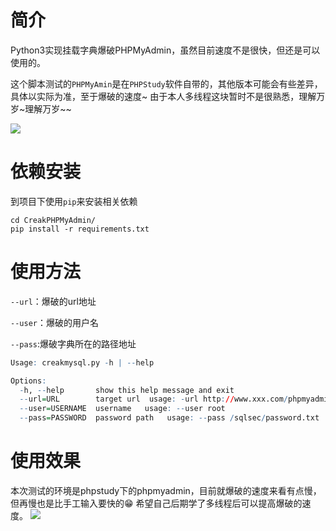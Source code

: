 # 简介

Python3实现挂载字典爆破PHPMyAdmin，虽然目前速度不是很快，但还是可以使用的。

这个脚本测试的`PHPMyAmin`是在`PHPStudy`软件自带的，其他版本可能会有些差异，具体以实际为准，至于爆破的速度~ 由于本人多线程这块暂时不是很熟悉，理解万岁~理解万岁~~

![](http://image.3001.net/images/20180717/1531819233472.png)  

# 依赖安装

到项目下使用`pip`来安装相关依赖

```shell
cd CreakPHPMyAdmin/
pip install -r requirements.txt
```

# 使用方法

`--url`：爆破的url地址

`--user`：爆破的用户名

`--pass`:爆破字典所在的路径地址

```r
Usage: creakmysql.py -h | --help

Options:
  -h, --help       show this help message and exit
  --url=URL        target url  usage: -url http://www.xxx.com/phpmyadmin
  --user=USERNAME  username   usage: --user root
  --pass=PASSWORD  password path   usage: --pass /sqlsec/password.txt
```

# 使用效果
本次测试的环境是phpstudy下的phpmyadmin，目前就爆破的速度来看有点慢，但再慢也是比手工输入要快的😁 希望自己后期学了多线程后可以提高爆破的速度。
![](http://image.3001.net/images/20180709/15311358833281.png)  
